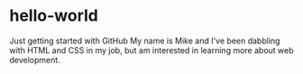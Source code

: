 # hello-world
Just getting started with GitHub
My name is Mike and I've been dabbling with HTML and CSS in my job, but am interested in learning more about web development.
